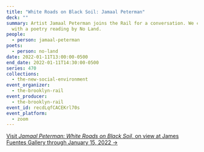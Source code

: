 ```yaml
---
title: "White Roads on Black Soil: Jamaal Peterman"
deck: ""
summary: Artist Jamaal Peterman joins the Rail for a conversation. We conclude
  with a poetry reading by No Land.
people:
  - person: jamaal-peterman
poets:
  - person: no-land
date: 2022-01-11T13:00:00-0500
end_date: 2022-01-11T14:30:00-0500
series: 470
collections:
  - the-new-social-environment
event_organizer:
  - the-brooklyn-rail
event_producer:
  - the-brooklyn-rail
event_id: recdLqfCACEKrl70s
event_platform:
  - zoom
---
```

[Visit *Jamaal Peterman: White Roads on Black Soil*, on view at James Fuentes Gallery through January 15, 2022 →](https://jamesfuentes.com/)